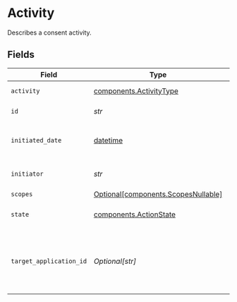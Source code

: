 # Activity

Describes a consent activity.


## Fields

| Field                                                                                                                                         | Type                                                                                                                                          | Required                                                                                                                                      | Description                                                                                                                                   | Example                                                                                                                                       |
| --------------------------------------------------------------------------------------------------------------------------------------------- | --------------------------------------------------------------------------------------------------------------------------------------------- | --------------------------------------------------------------------------------------------------------------------------------------------- | --------------------------------------------------------------------------------------------------------------------------------------------- | --------------------------------------------------------------------------------------------------------------------------------------------- |
| `activity`                                                                                                                                    | [components.ActivityType](../../models/shared/activitytype.md)                                                                                | :heavy_check_mark:                                                                                                                            | Types of consent activities                                                                                                                   |                                                                                                                                               |
| `id`                                                                                                                                          | *str*                                                                                                                                         | :heavy_check_mark:                                                                                                                            | A unique identifier for the activity                                                                                                          |                                                                                                                                               |
| `initiated_date`                                                                                                                              | [datetime](https://docs.python.org/3/library/datetime.html#datetime-objects)                                                                  | :heavy_check_mark:                                                                                                                            | The date this activity was initiated [ISO 8601](https://wikipedia.org/wiki/ISO_8601) (YYYY-MM-DD) format in UTC.                              | 2020-01-01                                                                                                                                    |
| `initiator`                                                                                                                                   | *str*                                                                                                                                         | :heavy_check_mark:                                                                                                                            | Application ID of the client who initiated the activity.                                                                                      |                                                                                                                                               |
| `scopes`                                                                                                                                      | [Optional[components.ScopesNullable]](../../models/shared/scopesnullable.md)                                                                  | :heavy_minus_sign:                                                                                                                            | The scopes object                                                                                                                             |                                                                                                                                               |
| `state`                                                                                                                                       | [components.ActionState](../../models/shared/actionstate.md)                                                                                  | :heavy_check_mark:                                                                                                                            | Enum representing the state of the action/activity.                                                                                           |                                                                                                                                               |
| `target_application_id`                                                                                                                       | *Optional[str]*                                                                                                                               | :heavy_minus_sign:                                                                                                                            | This field will map to the application ID that is returned from /item/applications/list, or provided to the institution in an oauth redirect. |                                                                                                                                               |